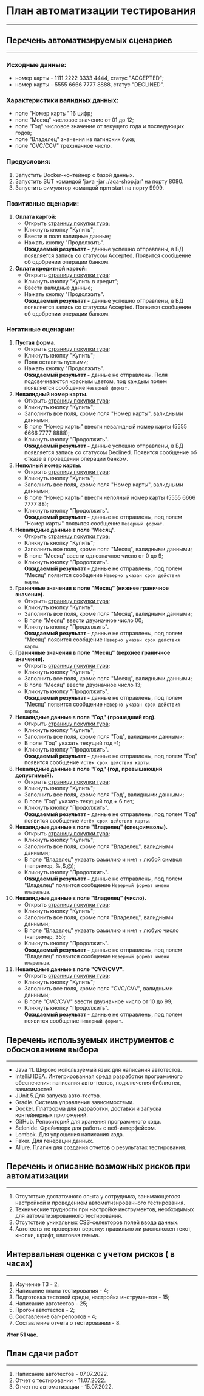 # План автоматизации тестирования
______
## Перечень автоматизируемых сценариев
______
### Исходные данные:
- номер карты - 1111 2222 3333 4444, статус "ACCEPTED";
- номер карты - 5555 6666 7777 8888, статус "DECLINED".

### Характеристики валидных данных:
- поле "Номер карты" 16 цифр;
- поле "Месяц" числовое значение от 01 до 12;
- поле "Год" числовое значение от текущего года и последующих годов;
- поле "Владелец" значения из латинских букв;
- поле "CVC/CCV" трехзначное число.

### Предусловия:
1. Запустить Docker-контейнер с базой данных.
2. Запустить SUT командой 'java -jar ./aqa-shop.jar' на порту 8080.
3. Запустить симулятор командой npm start на порту 9999.

### Позитивные сценарии:
1. **Оплата картой:**
    - Открыть [страницу покупки тура](http://localhost:8080);
    - Кликнуть кнопку "Купить";
    - Ввести в поля валидные данные;
    - Нажать кнопку "Продолжить".\
      **Ожидаемый результат -** данные успешно отправлены, в БД появляется запись со статусом Accepted. Появится сообщение об одобрении операции банком.
2. **Оплата кредитной картой:**
    - Открыть [страницу покупки тура](http://localhost:8080);
    - Кликнуть кнопку "Купить в кредит";
    - Ввести валидные данные;
    - Нажать кнопку "Продолжить".\
      **Ожидаемый результат -** данные успешно отправлены, в БД появляется запись со статусом Accepted. Появится сообщение об одобрении операции банком.

### Негатиные сценарии:
1. **Пустая форма.**
    - Открыть [страницу покупки тура](http://localhost:8080);
    - Кликнуть кнопку "Купить";
    - Поля оставить пустыми;
    - Нажать кнопку "Продолжить".\
      **Ожидаемый результат -** данные не отправлены. Поля подсвечиваются красным цветом, под каждым полем появляется сообщение `Неверный формат`.
2. **Невалидный номер карты.**
    - Открыть [страницу покупки тура](http://localhost:8080);
    - Кликнуть кнопку "Купить";
    - Заполнить все поля, кроме поля "Номер карты", валидными данными;
    - В поле "Номер карты" ввести невалидный номер карты (5555 6666 7777 8888);
    - Кликнуть кнопку "Продолжить".\
      **Ожидаемый результат -** данные успешно отправлены, в БД появляется запись со статусом Declined. Появится сообщение об отказе в проведении операции банком.
3. **Неполный номер карты.**
    - Открыть [страницу покупки тура](http://localhost:8080);
    - Кликнуть кнопку "Купить";
    - Заполнить все поля, кроме поля "Номер карты", валидными данными;
    - В поле "Номер карты" ввести неполный номер карты (5555 6666 7777 88);
    - Кликнуть кнопку "Продолжить".\
      **Ожидаемый результат -** данные не отправлены, под полем "Номер карты" появится сообщение `Неверный формат`.
4. **Невалидные данные в поле "Месяц".**
    - Открыть [страницу покупки тура](http://localhost:8080);
    - Кликнуть кнопку "Купить";
    - Заполнить все поля, кроме поля "Месяц", валидными данными;
    - В поле "Месяц" ввести однозначное число от 0 до 9;
    - Кликнуть кнопку "Продолжить".\
      **Ожидаемый результат -** данные не отправлены, под полем "Месяц" появится сообщение `Неверно указан срок действия карты`.
5. **Граничные значения в поле "Месяц" (нижнее граничное значение).**
    - Открыть [страницу покупки тура](http://localhost:8080);
    - Кликнуть кнопку "Купить";
    - Заполнить все поля, кроме поля "Месяц", валидными данными;
    - В поле "Месяц" ввести двузначное число 00;
    - Кликнуть кнопку "Продолжить".\
      **Ожидаемый результат -** данные не отправлены, под полем "Месяц" появится сообщение `Неверно указан срок действия карты`.
6. **Граничные значения в поле "Месяц" (верхнее граничное значение).**
    - Открыть [страницу покупки тура](http://localhost:8080);
    - Кликнуть кнопку "Купить";
    - Заполнить все поля, кроме поля "Месяц", валидными данными;
    - В поле "Месяц" ввести двузначное число 13;
    - Кликнуть кнопку "Продолжить".\
      **Ожидаемый результат -** данные не отправлены, под полем "Месяц" появится сообщение `Неверно указан срок действия карты`.
7. **Невалидные данные в поле "Год" (прошедший год).**
    - Открыть [страницу покупки тура](http://localhost:8080);
    - Кликнуть кнопку "Купить";
    - Заполнить все поля, кроме поля "Год", валидными данными;
    - В поле "Год" указать текущий год -1;
    - Кликнуть кнопку "Продолжить".\
      **Ожидаемый результат -** данные не отправлены, под полем "Год" появится сообщение `Истёк срок действия карты`.
8. **Невалидные данные в поле "Год" (год, превышающий допустимый).**
    - Открыть [страницу покупки тура](http://localhost:8080);
    - Кликнуть кнопку "Купить";
    - Заполнить все поля, кроме поля "Год", валидными данными;
    - В поле "Год" указать текущий год + 6 лет;
    - Кликнуть кнопку "Продолжить".\
      **Ожидаемый результат -** данные не отправлены, под полем "Год" появится сообщение `Истёк срок действия карты`.
9. **Невалидные данные в поле "Владелец" (спецсимволы).**
    - Открыть [страницу покупки тура](http://localhost:8080);
    - Кликнуть кнопку "Купить";
    - Заполнить все поля, кроме поля "Владелец", валидными данными;
    - В поле "Владелец" указать фамилию и имя + любой символ (например, %,$,@);
    - Кликнуть кнопку "Продолжить".\
      **Ожидаемый результат -** данные не отправлены, под полем "Владелец" появится сообщение `Неверный формат имени владельца`.
10. **Невалидные данные в поле "Владелец" (число).**
    - Открыть [страницу покупки тура](http://localhost:8080);
    - Кликнуть кнопку "Купить";
    - Заполнить все поля, кроме поля "Владелец", валидными данными;
    - В поле "Владелец" указать фамилию и имя + любую число (например, 35);
    - Кликнуть кнопку "Продолжить".\
      **Ожидаемый результат -** данные не отправлены, под полем "Владелец" появится сообщение `Неверный формат имени владельца`.
11. **Невалидные данные в поле "CVC/CVV".**
    - Открыть [страницу покупки тура](http://localhost:8080);
    - Кликнуть кнопку "Купить";
    - Заполнить все поля, кроме поля "CVC/CVV", валидными данными;
    - В поле "CVC/CVV" ввести двузначное число от 10 до 99;
    - Кликнуть кнопку "Продолжить".\
      **Ожидаемый результат -** данные не отправлены, под полем появится сообщение `Неверный формат`.

## Перечень используемых инструментов с обоснованием выбора
______
- Java 11. Широко используемый язык для написания автотестов.
- IntelliJ IDEA. Интегрированная среда разработки программного обеспечения: написания авто-тестов, подключения библиотек, зависимостей.
- JUnit 5.Для запуска авто-тестов.
- Gradle. Система управления зависимостями.
- Docker. Платформа для разработки, доставки и запуска контейнерных приложений.
- GitHub. Репозиторий для хранения программного кода.
- Selenide. Фреймворк для работы с веб-интерфейсом.
- Lombok. Для упрощения написания кода.
- Faker. Для генерации данных.
- Allure. Плагин для создания отчетов о результатах тестирования.

## Перечень и описание возможных рисков при автоматизации
______
1. Отсутствие достаточного опыта у сотрудника, занимающегося настройкой и проведением автоматизированного тестирования.
2. Технические трудности при настройке инструментов, необходимых для автоматизированного тестирования.
3. Отсутствие уникальных CSS-селекторов полей ввода данных.
4. Автотесты не проверяют верстку: правильно ли расположен текст, кнопки, шрифт, цветовая гамма.


## Интервальная оценка с учетом рисков ( в часах)
_______
1. Изучение ТЗ - 2;
2. Написание плана тестирования - 4;
3. Подготовка тестовой среды, настройка инструментов - 15;
4. Написание автотестов - 25;
5. Прогон автотестов - 2;
6. Составление баг-репортов - 4;
7. Составление отчета о тестировании - 8.

**Итог 51 час.**

## План сдачи работ
______
1. Написание автотестов - 07.07.2022.
2. Отчет о тестировании - 11.07.2022.
3. Отчет по автоматизации - 15.07.2022.
